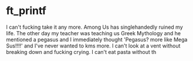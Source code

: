 # ft_printf
I can't fucking take it any more. Among Us has singlehandedly ruined my life. The other day my teacher was teaching us Greek Mythology and he mentioned a pegasus and I immediately thought 'Pegasus? more like Mega Sus!!!!' and I've never wanted to kms more. I can't look at a vent without breaking down and fucking crying. I can't eat pasta without th
